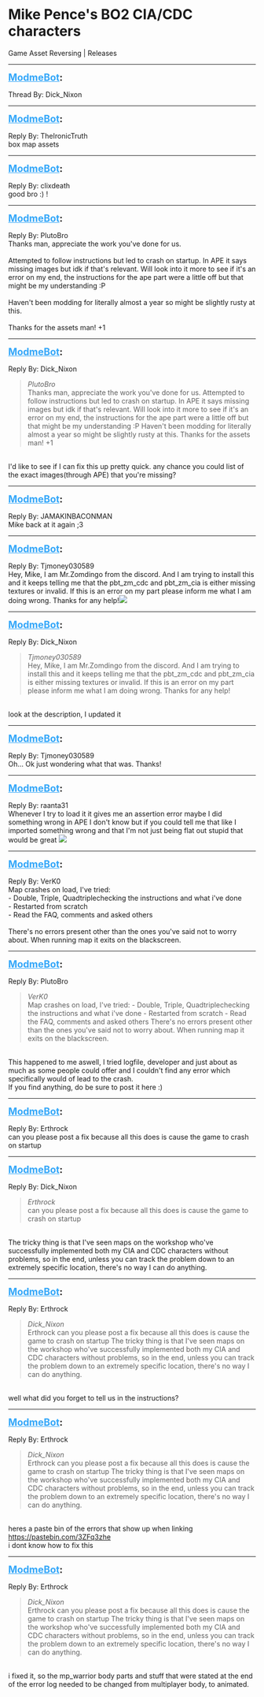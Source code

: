 # Mike Pence's BO2 CIA/CDC characters
Game Asset Reversing | Releases

---
<strong style="font-size: 1.4em;"><span style="text-decoration: underline;text-decoration-color: #34a7f9;"><span style="color:#34a7f9;">ModmeBot</span></span>:</strong>

<p>Thread By: Dick_Nixon</p>

---
<strong style="font-size: 1.4em;"><span style="text-decoration: underline;text-decoration-color: #34a7f9;"><span style="color:#34a7f9;">ModmeBot</span></span>:</strong>

<p>Reply By: TheIronicTruth<br />box map assets</p>

---
<strong style="font-size: 1.4em;"><span style="text-decoration: underline;text-decoration-color: #34a7f9;"><span style="color:#34a7f9;">ModmeBot</span></span>:</strong>

<p>Reply By: clixdeath<br />good bro :) !</p>

---
<strong style="font-size: 1.4em;"><span style="text-decoration: underline;text-decoration-color: #34a7f9;"><span style="color:#34a7f9;">ModmeBot</span></span>:</strong>

<p>Reply By: PlutoBro<br />Thanks man, appreciate the work you&#39;ve done for us.<br /> <br />Attempted to follow instructions but led to crash on startup. In APE it says missing images but idk if that&#39;s relevant. Will look into it more to see if it&#39;s an error on my end, the instructions for the ape part were a little off but that might be my understanding :P<br /> <br />Haven&#39;t been modding for literally almost a year so might be slightly rusty at this.<br /> <br />Thanks for the assets man! +1</p>

---
<strong style="font-size: 1.4em;"><span style="text-decoration: underline;text-decoration-color: #34a7f9;"><span style="color:#34a7f9;">ModmeBot</span></span>:</strong>

<p>Reply By: Dick_Nixon<br /><blockquote><em>PlutoBro</em><br />Thanks man, appreciate the work you&#39;ve done for us.   Attempted to follow instructions but led to crash on startup. In APE it says missing images but idk if that&#39;s relevant. Will look into it more to see if it&#39;s an error on my end, the instructions for the ape part were a little off but that might be my understanding :P   Haven&#39;t been modding for literally almost a year so might be slightly rusty at this.   Thanks for the assets man! +1</blockquote><br /> I&#39;d like to see if I can fix this up pretty quick. any chance you could list of the exact images(through APE) that you&#39;re missing?</p>

---
<strong style="font-size: 1.4em;"><span style="text-decoration: underline;text-decoration-color: #34a7f9;"><span style="color:#34a7f9;">ModmeBot</span></span>:</strong>

<p>Reply By: JAMAKINBACONMAN<br />Mike back at it again ;3</p>

---
<strong style="font-size: 1.4em;"><span style="text-decoration: underline;text-decoration-color: #34a7f9;"><span style="color:#34a7f9;">ModmeBot</span></span>:</strong>

<p>Reply By: Tjmoney030589<br />Hey, Mike, I am Mr.Zomdingo from the discord. And I am trying to install this and it keeps telling me that the pbt_zm_cdc and pbt_zm_cia is either missing textures or invalid. If this is an error on my part please inform me what I am doing wrong. Thanks for any help!<img style="max-width: 500px;" src="http://modme.co/emoticons/happy.png"></p>

---
<strong style="font-size: 1.4em;"><span style="text-decoration: underline;text-decoration-color: #34a7f9;"><span style="color:#34a7f9;">ModmeBot</span></span>:</strong>

<p>Reply By: Dick_Nixon<br /><blockquote><em>Tjmoney030589</em><br />Hey, Mike, I am Mr.Zomdingo from the discord. And I am trying to install this and it keeps telling me that the pbt_zm_cdc and pbt_zm_cia is either missing textures or invalid. If this is an error on my part please inform me what I am doing wrong. Thanks for any help!</blockquote><br /> look at the description, I updated it</p>

---
<strong style="font-size: 1.4em;"><span style="text-decoration: underline;text-decoration-color: #34a7f9;"><span style="color:#34a7f9;">ModmeBot</span></span>:</strong>

<p>Reply By: Tjmoney030589<br />Oh... Ok just wondering what that was. Thanks!</p>

---
<strong style="font-size: 1.4em;"><span style="text-decoration: underline;text-decoration-color: #34a7f9;"><span style="color:#34a7f9;">ModmeBot</span></span>:</strong>

<p>Reply By: raanta31<br />Whenever I try to load it it gives me an assertion error maybe I did something wrong in APE I don&#39;t know but if you could tell me that like I imported something wrong and that I&#39;m not just being flat out stupid that would be great <img style="max-width: 500px;" src="http://aviacreations.com/modme/emoticons/silly.png"></p>

---
<strong style="font-size: 1.4em;"><span style="text-decoration: underline;text-decoration-color: #34a7f9;"><span style="color:#34a7f9;">ModmeBot</span></span>:</strong>

<p>Reply By: VerK0<br />Map crashes on load, I&#39;ve tried:<br />- Double, Triple, Quadtriplechecking the instructions and what i&#39;ve done<br />- Restarted from scratch<br />- Read the FAQ, comments and asked others<br /> <br />There&#39;s no errors present other than the ones you&#39;ve said not to worry about. When running map it exits on the blackscreen.</p>

---
<strong style="font-size: 1.4em;"><span style="text-decoration: underline;text-decoration-color: #34a7f9;"><span style="color:#34a7f9;">ModmeBot</span></span>:</strong>

<p>Reply By: PlutoBro<br /><blockquote><em>VerK0</em><br />Map crashes on load, I&#39;ve tried: - Double, Triple, Quadtriplechecking the instructions and what i&#39;ve done - Restarted from scratch - Read the FAQ, comments and asked others   There&#39;s no errors present other than the ones you&#39;ve said not to worry about. When running map it exits on the blackscreen.</blockquote><br /> This happened to me aswell, I tried logfile, developer and just about as much as some people could offer and I couldn&#39;t find any error which specifically would of lead to the crash.<br />If you find anything, do be sure to post it here :)</p>

---
<strong style="font-size: 1.4em;"><span style="text-decoration: underline;text-decoration-color: #34a7f9;"><span style="color:#34a7f9;">ModmeBot</span></span>:</strong>

<p>Reply By: Erthrock<br />can you please post a fix because all this does is cause the game to crash on startup</p>

---
<strong style="font-size: 1.4em;"><span style="text-decoration: underline;text-decoration-color: #34a7f9;"><span style="color:#34a7f9;">ModmeBot</span></span>:</strong>

<p>Reply By: Dick_Nixon<br /><blockquote><em>Erthrock</em><br />can you please post a fix because all this does is cause the game to crash on startup</blockquote><br /> The tricky thing is that I&#39;ve seen maps on the workshop who&#39;ve successfully implemented both my CIA and CDC characters without problems, so in the end, unless you can track the problem down to an extremely specific location, there&#39;s no way I can do anything.</p>

---
<strong style="font-size: 1.4em;"><span style="text-decoration: underline;text-decoration-color: #34a7f9;"><span style="color:#34a7f9;">ModmeBot</span></span>:</strong>

<p>Reply By: Erthrock<br /><blockquote><em>Dick_Nixon</em><br />Erthrock can you please post a fix because all this does is cause the game to crash on startup  The tricky thing is that I&#39;ve seen maps on the workshop who&#39;ve successfully implemented both my CIA and CDC characters without problems, so in the end, unless you can track the problem down to an extremely specific location, there&#39;s no way I can do anything.</blockquote><br /> well what did you forget to tell us in the instructions?</p>

---
<strong style="font-size: 1.4em;"><span style="text-decoration: underline;text-decoration-color: #34a7f9;"><span style="color:#34a7f9;">ModmeBot</span></span>:</strong>

<p>Reply By: Erthrock<br /><blockquote><em>Dick_Nixon</em><br />Erthrock can you please post a fix because all this does is cause the game to crash on startup  The tricky thing is that I&#39;ve seen maps on the workshop who&#39;ve successfully implemented both my CIA and CDC characters without problems, so in the end, unless you can track the problem down to an extremely specific location, there&#39;s no way I can do anything.</blockquote><br /> heres a paste bin of the errors that show up when linking<br /><a href="https://pastebin.com/3ZFq3zhe">https://pastebin.com/3ZFq3zhe</a><br />i dont know how to fix this</p>

---
<strong style="font-size: 1.4em;"><span style="text-decoration: underline;text-decoration-color: #34a7f9;"><span style="color:#34a7f9;">ModmeBot</span></span>:</strong>

<p>Reply By: Erthrock<br /><blockquote><em>Dick_Nixon</em><br />Erthrock can you please post a fix because all this does is cause the game to crash on startup  The tricky thing is that I&#39;ve seen maps on the workshop who&#39;ve successfully implemented both my CIA and CDC characters without problems, so in the end, unless you can track the problem down to an extremely specific location, there&#39;s no way I can do anything.</blockquote><br /> i fixed it, so the mp_warrior body parts and stuff that were stated at the end of the error log needed to be changed from multiplayer body, to animated.</p>
